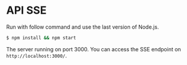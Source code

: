 # API SSE

Run with follow command and use the last version of Node.js.

```bash
$ npm install && npm start
```

The server running on port 3000. You can access the SSE endpoint on `http://localhost:3000/`.
